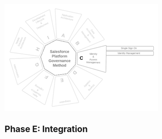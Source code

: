 <p align="center">
  <img src="https://github.com/SalesforcePlatformGovernanceMethod/phase-c/blob/53dec933f4be162e1987e313baa7c47f9b72c83f/images/phase-c.png" title="Phase C">
</p>

<p align='center'>
  <h1>Phase E: Integration</h1>
</p>
